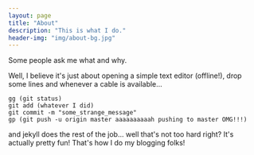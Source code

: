 ```yaml
---
layout: page
title: "About"
description: "This is what I do."
header-img: "img/about-bg.jpg"
---
```


Some people ask me what and why.

Well, I believe it's just about opening a simple text editor (offline!), drop
some lines and whenever a cable is available... 

```
gg (git status)
git add (whatever I did)
git commit -m "some_strange_message"
gp (git push -u origin master aaaaaaaaaah pushing to master OMG!!!)
```

and jekyll does the rest of the job... well that's not too hard right? 
It's actually pretty fun! That's how I do my blogging folks! 

